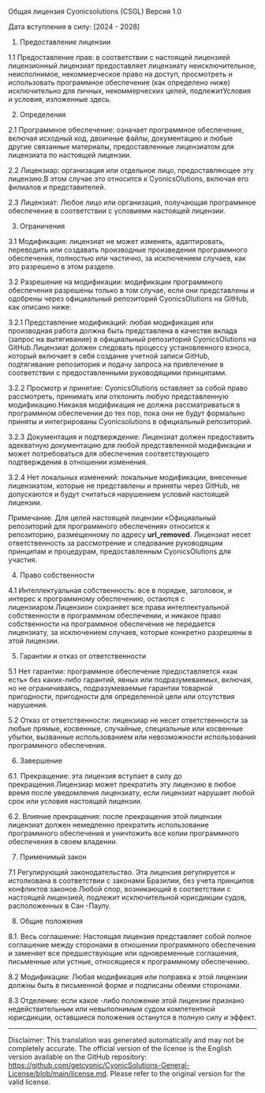 Общая лицензия Cyonicsolutions (CSGL)
Версия 1.0

Дата вступления в силу: [2024 - 2028]

1. Предоставление лицензии

1.1 Предоставление прав: в соответствии с настоящей лицензией лицензионный лицензиат предоставляет лицензиату неисключительное, неисполнимое, некоммерческое право на доступ, просмотреть и использовать программное обеспечение (как определено ниже) исключительно для личных, некоммерческих целей, подлежитУсловия и условия, изложенные здесь.

2. Определения

2.1 Программное обеспечение: означает программное обеспечение, включая исходный код, двоичные файлы, документацию и любые другие связанные материалы, предоставленные лицензиатом для лицензиата по настоящей лицензии.

2.2 Лицензиар: организация или отдельное лицо, предоставляющее эту лицензию.В этом случае это относится к CyonicsOlutions, включая его филиалов и представителей.

2.3 Лицензиат: Любое лицо или организация, получающая программное обеспечение в соответствии с условиями настоящей лицензии.

3. Ограничения

3.1 Модификация: лицензиат не может изменять, адаптировать, переводить или создавать производные произведения программного обеспечения, полностью или частично, за исключением случаев, как это разрешено в этом разделе.

3.2 Разрешение на модификации: модификации программного обеспечения разрешены только в том случае, если они представлены и одобрены через официальный репозиторий CyonicsOlutions на GitHub, как описано ниже:

3.2.1 Представление модификаций: любая модификация или производная работа должна быть представлена ​​в качестве вклада (запрос на вытягивание) в официальный репозиторий CyonicsOlutions на GitHub.Лицензиат должен следовать процессу установленного взноса, который включает в себя создание учетной записи GitHub, подтягивание репозитория и подачу запроса на привлечение в соответствии с предоставленными руководящими принципами.

3.2.2 Просмотр и принятие: CyonicsOlutions оставляет за собой право рассмотреть, принимать или отклонить любую представленную модификацию.Никакая модификация не должна рассматриваться в программном обеспечении до тех пор, пока они не будут формально приняты и интегрированы Cyonicsolutions в официальный репозиторий.

3.2.3 Документация и подтверждение: Лицензиат должен предоставить адекватную документацию для любой представленной модификации и может потребоваться для обеспечения соответствующего подтверждения в отношении изменения.

3.2.4 Нет локальных изменений: локальные модификации, внесенные лицензиатом, которые не представлены и приняты через GitHub, не допускаются и будут считаться нарушением условий настоящей лицензии.

Примечание. Для целей настоящей лицензии «Официальный репозиторий для программного обеспечения» относится к репозиторию, размещенному по адресу __url_removed__. Лицензиат несет ответственность за рассмотрение и следование руководящим принципам и процедурам, предоставленным CyonicsOlutions для участия.

4. Право собственности

4.1 Интеллектуальная собственность: все в порядке, заголовок, и интерес к программному обеспечению, остаются с лицензиаром.Лицензион сохраняет все права интеллектуальной собственности в программном обеспечении, и никакое право собственности на программное обеспечение не передается лицензиату, за исключением случаев, которые конкретно разрешены в этой лицензии.

5. Гарантии и отказ от ответственности

5.1 Нет гарантии: программное обеспечение предоставляется «как есть» без каких-либо гарантий, явных или подразумеваемых, включая, но не ограничиваясь, подразумеваемые гарантии товарной пригодности, пригодности для определенной цели или отсутствия нарушения.

5.2 Отказ от ответственности: лицензиар не несет ответственности за любые прямые, косвенные, случайные, специальные или косвенные убытки, вызванные использованием или невозможности использования программного обеспечения.

6. Завершение

6.1. Прекращение: эта лицензия вступает в силу до прекращения.Лицензиар может прекратить эту лицензию в любое время после уведомления лицензиату, если лицензиат нарушает любой срок или условия настоящей лицензии.

6.2. Влияние прекращения: после прекращения этой лицензии лицензиат должен немедленно прекратить использование программного обеспечения и уничтожить все копии программного обеспечения в своем владении.

7. Применимый закон

7.1 Регулирующий законодательство. Эта лицензия регулируется и истолкована в соответствии с законами Бразилии, без учета принципов конфликтов законов.Любой спор, возникающий в соответствии с настоящей лицензией, подлежит исключительной юрисдикции судов, расположенных в Сан -Паулу.

8. Общие положения

8.1. Весь соглашение: Настоящая лицензия представляет собой полное соглашение между сторонами в отношении программного обеспечения и заменяет все предшествующие или одновременные соглашения, письменные или устные, относящиеся к программному обеспечению.

8.2 Модификации: Любая модификация или поправка к этой лицензии должны быть в письменной форме и подписаны обеими сторонами.

8.3 Отделение: если какое -либо положение этой лицензии признано недействительным или невыполнимым судом компетентной юрисдикции, оставшиеся положения останутся в полную силу и эффект.

---
Disclaimer: This translation was generated automatically and may not be completely accurate. The official version of the license is the English version available on the GitHub repository: https://github.com/getcyonic/CyonicSolutions-General-License/blob/main/license.md. Please refer to the original version for the valid license.